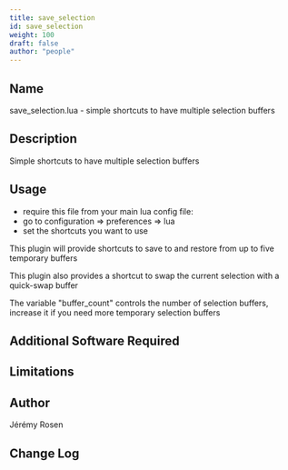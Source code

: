 ```yaml
---
title: save_selection
id: save_selection
weight: 100
draft: false
author: "people"
---
```


## Name

save_selection.lua - simple shortcuts to have multiple selection buffers

## Description

Simple shortcuts to have multiple selection buffers

## Usage

* require this file from your main lua config file:
* go to configuration => preferences => lua
* set the shortcuts you want to use

This plugin will provide shortcuts to save to and restore from up to five temporary buffers

This plugin also provides a shortcut to swap the current selection with a quick-swap buffer

The variable "buffer_count" controls the number of selection buffers, 
increase it if you need more temporary selection buffers

## Additional Software Required


## Limitations


## Author

Jérémy Rosen

## Change Log
